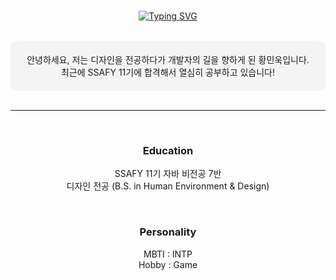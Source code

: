 <div align="center">
<br/>

[![Typing SVG](https://readme-typing-svg.demolab.com?font=Roboto&weight=500&size=30&pause=1000&color=000000&center=true&vCenter=true&random=false&width=435&lines=Hello%2C+My+name+is+Minuk+Hwang)](https://git.io/typing-svg)


<br/>

<div style="background-color:#f4f4f4; padding:20px; border-radius:10px">
안녕하세요, 저는 디자인을 전공하다가 개발자의 길을 향하게 된 황민욱입니다.
<br/>
최근에 SSAFY 11기에 합격해서 열심히 공부하고 있습니다!
</div>

<br/>

---

<br/>

### Education
SSAFY 11기 자바 비전공 7반
<br/>
디자인 전공 (B.S. in Human Environment & Design)

<br/>

### Personality
MBTI : INTP
<br/>
Hobby : Game

<br/>
<br/>

</div>